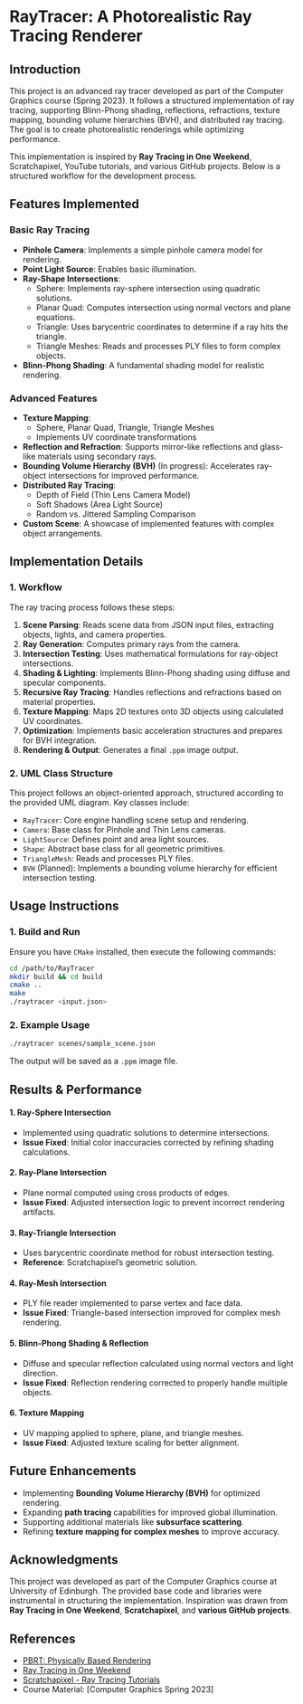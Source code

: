 # RayTracer: A Photorealistic Ray Tracing Renderer

## Introduction
This project is an advanced ray tracer developed as part of the Computer Graphics course (Spring 2023). It follows a structured implementation of ray tracing, supporting Blinn-Phong shading, reflections, refractions, texture mapping, bounding volume hierarchies (BVH), and distributed ray tracing. The goal is to create photorealistic renderings while optimizing performance.

This implementation is inspired by **Ray Tracing in One Weekend**, Scratchapixel, YouTube tutorials, and various GitHub projects. Below is a structured workflow for the development process.

## Features Implemented

### Basic Ray Tracing
- **Pinhole Camera**: Implements a simple pinhole camera model for rendering.
- **Point Light Source**: Enables basic illumination.
- **Ray-Shape Intersections**:
  - Sphere: Implements ray-sphere intersection using quadratic solutions.
  - Planar Quad: Computes intersection using normal vectors and plane equations.
  - Triangle: Uses barycentric coordinates to determine if a ray hits the triangle.
  - Triangle Meshes: Reads and processes PLY files to form complex objects.
- **Blinn-Phong Shading**: A fundamental shading model for realistic rendering.

### Advanced Features
- **Texture Mapping**:
  - Sphere, Planar Quad, Triangle, Triangle Meshes
  - Implements UV coordinate transformations
- **Reflection and Refraction**: Supports mirror-like reflections and glass-like materials using secondary rays.
- **Bounding Volume Hierarchy (BVH)** (In progress): Accelerates ray-object intersections for improved performance.
- **Distributed Ray Tracing**:
  - Depth of Field (Thin Lens Camera Model)
  - Soft Shadows (Area Light Source)
  - Random vs. Jittered Sampling Comparison
- **Custom Scene**: A showcase of implemented features with complex object arrangements.

## Implementation Details
### 1. Workflow
The ray tracing process follows these steps:
1. **Scene Parsing**: Reads scene data from JSON input files, extracting objects, lights, and camera properties.
2. **Ray Generation**: Computes primary rays from the camera.
3. **Intersection Testing**: Uses mathematical formulations for ray-object intersections.
4. **Shading & Lighting**: Implements Blinn-Phong shading using diffuse and specular components.
5. **Recursive Ray Tracing**: Handles reflections and refractions based on material properties.
6. **Texture Mapping**: Maps 2D textures onto 3D objects using calculated UV coordinates.
7. **Optimization**: Implements basic acceleration structures and prepares for BVH integration.
8. **Rendering & Output**: Generates a final `.ppm` image output.

### 2. UML Class Structure
This project follows an object-oriented approach, structured according to the provided UML diagram. Key classes include:
- `RayTracer`: Core engine handling scene setup and rendering.
- `Camera`: Base class for Pinhole and Thin Lens cameras.
- `LightSource`: Defines point and area light sources.
- `Shape`: Abstract base class for all geometric primitives.
- `TriangleMesh`: Reads and processes PLY files.
- `BVH` (Planned): Implements a bounding volume hierarchy for efficient intersection testing.

## Usage Instructions
### 1. Build and Run
Ensure you have `CMake` installed, then execute the following commands:
```sh
cd /path/to/RayTracer
mkdir build && cd build
cmake ..
make
./raytracer <input.json>
```
### 2. Example Usage
```sh
./raytracer scenes/sample_scene.json
```
The output will be saved as a `.ppm` image file.

## Results & Performance
#### 1. Ray-Sphere Intersection
- Implemented using quadratic solutions to determine intersections.
- **Issue Fixed**: Initial color inaccuracies corrected by refining shading calculations.

#### 2. Ray-Plane Intersection
- Plane normal computed using cross products of edges.
- **Issue Fixed**: Adjusted intersection logic to prevent incorrect rendering artifacts.

#### 3. Ray-Triangle Intersection
- Uses barycentric coordinate method for robust intersection testing.
- **Reference**: Scratchapixel’s geometric solution.

#### 4. Ray-Mesh Intersection
- PLY file reader implemented to parse vertex and face data.
- **Issue Fixed**: Triangle-based intersection improved for complex mesh rendering.

#### 5. Blinn-Phong Shading & Reflection
- Diffuse and specular reflection calculated using normal vectors and light direction.
- **Issue Fixed**: Reflection rendering corrected to properly handle multiple objects.

#### 6. Texture Mapping
- UV mapping applied to sphere, plane, and triangle meshes.
- **Issue Fixed**: Adjusted texture scaling for better alignment.

## Future Enhancements
- Implementing **Bounding Volume Hierarchy (BVH)** for optimized rendering.
- Expanding **path tracing** capabilities for improved global illumination.
- Supporting additional materials like **subsurface scattering**.
- Refining **texture mapping for complex meshes** to improve accuracy.

## Acknowledgments
This project was developed as part of the Computer Graphics course at University of Edinburgh. The provided base code and libraries were instrumental in structuring the implementation. Inspiration was drawn from **Ray Tracing in One Weekend**, **Scratchapixel**, and **various GitHub projects**.

## References
- [PBRT: Physically Based Rendering](https://pbrt.org/)
- [Ray Tracing in One Weekend](https://raytracing.github.io/)
- [Scratchapixel - Ray Tracing Tutorials](https://www.scratchapixel.com/)
- Course Material: [Computer Graphics Spring 2023]
